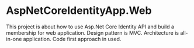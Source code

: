 # AspNetCoreIdentityApp.Web
This project is about how to use Asp.Net Core Identity API and build a membership for web application. Design pattern is MVC. Architecture is all-in-one application. Code first approach in used.

